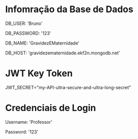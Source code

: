 # Infomração da Base de Dados
DB_USER: 'Bruno'

DB_PASSWORD: '123'

DB_NAME: 'GravidezEMaternidade'

DB_HOST: 'gravidezematernidade.ekf2n.mongodb.net'


# JWT Key Token
JWT_SECRET="my-API-ultra-secure-and-ultra-long-secret"

# Credenciais de Login
Username: 'Professor'

Password: '123'
